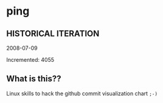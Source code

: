 # ping

## HISTORICAL ITERATION
2008-07-09

Incremented: 4055

## What is this?? 
Linux skills to hack the github commit visualization chart `;-)`
